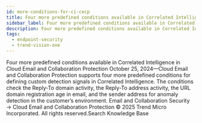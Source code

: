 ```yaml
---
id: more-conditions-for-ci-cecp
title: Four more predefined conditions available in Correlated Intelligence in Cloud Email and Collaboration Protection
sidebar_label: Four more predefined conditions available in Correlated Intelligence in Cloud Email and Collaboration Protection
description: Four more predefined conditions available in Correlated Intelligence in Cloud Email and Collaboration Protection
tags:
  - endpoint-security
  - trend-vision-one
---
```


 Four more predefined conditions available in Correlated Intelligence in Cloud Email and Collaboration Protection October 25, 2024—Cloud Email and Collaboration Protection supports four more predefined conditions for defining custom detection signals in Correlated Intelligence. The conditions check the Reply-To domain activity, the Reply-To address activity, the URL domain registration age in email, and the sender address for anomaly detection in the customer’s environment. Email and Collaboration Security → Cloud Email and Collaboration Protection © 2025 Trend Micro Incorporated. All rights reserved.Search Knowledge Base